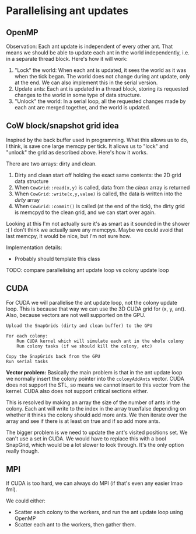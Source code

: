 # Parallelising ant updates
## OpenMP
Observation: Each ant update is independent of every other ant. That means we should be able to
update each ant in the world independently, i.e. in a separate thread block. Here's how it will work:

1. "Lock" the world: When each ant is updated, it sees the world as it was when the tick began. The
world does not change during ant update, only at the end. We can also implement this in the serial
version.
2. Update ants: Each ant is updated in a thread block, storing its requested changes to the world in some type of
data structure.
3. "Unlock" the world: In a serial loop, all the requested changes made by each ant are merged
together, and the world is updated.

## CoW block/snapshot grid idea
Inspired by the back buffer used in programming. What this allows us to do, I think, is save one
large memcpy per tick. It allows us to "lock" and "unlock" the grid as described above. Here's how
it works.

There are two arrays: dirty and clean.

1. Dirty and clean start off holding the exact same contents: the 2D grid data structure
2. When `CowGrid::read(x,y)` is called, data from the _clean_ array is returned
3. When `CowGrid::write(x,y,value)` is called, the data is written into the _dirty_ array
4. When `CowGrid::commit()` is called (at the end of the tick), the dirty grid is memcpyd to the
clean grid, and we can start over again.

Looking at this I'm not actually sure it's as smart as it sounded in the shower :( I don't think we
actually save any memcpys. Maybe we could avoid that last memcpy, it would be nice, but I'm not sure
how.

Implementation details:
- Probably should template this class

TODO: compare parallelising ant update loop vs colony update loop

## CUDA
For CUDA we will parallelise the ant update loop, not the colony update loop. This is because 
that way we can use the 3D CUDA grid for (x, y, ant). Also, because vectors are not well supported
on the GPU.

```
Upload the SnapGrids (dirty and clean buffer) to the GPU

For each colony:
    Run CUDA kernel which will simulate each ant in the whole colony
    Run colony tasks (if we should kill the colony, etc)
    
Copy the SnapGrids back from the GPU
Run serial tasks
```

**Vector problem:** Basically the main problem is that in the ant update loop we normally insert
the colony pointer into the `colonyAddAnts` vector. CUDA does not support the STL, so means we 
cannot insert to this vector from the kernel. CUDA also does not support critical sections either.

This is resolved by making an array the size of the number of ants in the colony. Each ant will write
to the index in the array true/false depending on whether it thinks the colony should add more ants.
We then iterate over the array and see if there is at least on true and if so add more ants.

The bigger problem is we need to update the ant's visited positions set. We can't use a set in CUDA.
We would have to replace this with a bool SnapGrid, which would be a lot slower to look through. It's
the only option really though.

## MPI
If CUDA is too hard, we can always do MPI (if that's even any easier lmao fml).

We could either:

- Scatter each colony to the workers, and run the ant update loop using OpenMP
- Scatter each ant to the workers, then gather them.